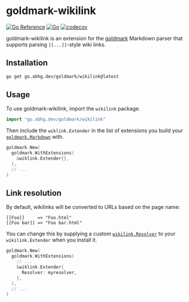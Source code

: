 # goldmark-wikilink

[![Go Reference](https://pkg.go.dev/badge/go.abhg.dev/goldmark/wikilink.svg)](https://pkg.go.dev/go.abhg.dev/goldmark/wikilink)
[![Go](https://github.com/abhinav/goldmark-wikilink/actions/workflows/go.yml/badge.svg)](https://github.com/abhinav/goldmark-wikilink/actions/workflows/go.yml)
[![codecov](https://codecov.io/gh/abhinav/goldmark-wikilink/branch/main/graph/badge.svg?token=W98KYF8SPE)](https://codecov.io/gh/abhinav/goldmark-wikilink)

goldmark-wikilink is an extension for the [goldmark] Markdown parser that
supports parsing `[[...]]`-style wiki links.

  [goldmark]: http://github.com/yuin/goldmark

## Installation

```bash
go get go.abhg.dev/goldmark/wikilink@latest
```

## Usage

To use goldmark-wikilink, import the `wikilink` package.

```go
import "go.abhg.dev/goldmark/wikilink"
```

Then include the `wiklink.Extender` in the list of extensions you build your
[`goldmark.Markdown`] with.

  [`goldmark.Markdown`]: https://pkg.go.dev/github.com/yuin/goldmark#Markdown

```go
goldmark.New(
  goldmark.WithExtensions(
    &wiklink.Extender{},
  ),
  // ...
)
```

## Link resolution

By default, wikilinks will be converted to URLs based on the page name:

    [[Foo]]     => "Foo.html"
    [[Foo bar]] => "Foo bar.html"

You can change this by supplying a custom [`wikilink.Resolver`]
to your `wikilink.Extender` when you install it.

  [`wikilink.Resolver`]: https://pkg.go.dev/go.abhg.dev/goldmark/wikilink#Resolver

```go
goldmark.New(
  goldmark.WithExtensions(
    // ...
    &wiklink.Extender{
      Resolver: myresolver,
    },
  ),
  // ...
)
```
